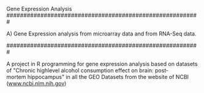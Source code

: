 Gene Expression Analysis
#########################################################

A) Gene Expression analysis from microarray data and from RNA-Seq data.

#########################################################

A project in R programming for gene expression analysis based on 
datasets of "Chronic high­level alcohol consumption effect on brain: post­mortem hippocampus" in all the GEO Datasets
from the website of NCBI (www.ncbi.nlm.nih.gov)
